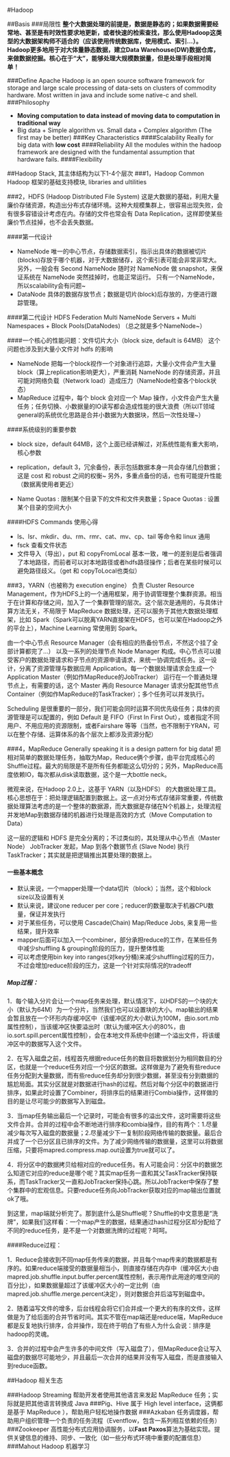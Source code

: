#Hadoop

##Basis
###局限性
**整个大数据处理的前提是，数据是静态的；如果数据需要经常地、甚至是有时效性要求地更新，或者快速的检索查找，那么使用Hadoop这类型的大数据架构师不适合的（应该使用传统数据库，使用模式、索引...）。Hadoop更多地用于对大体量静态数据，建立Data Warehouse(DW)数据仓库，来做数据挖掘。核心在于“大”，能够处理大规模数据量，但是处理手段相对简单！**

###Define
Apache Hadoop is an open source software framework for storage and large scale processing of data-sets on clusters of commodity hardware. Most written in java and include some native-c and shell.
###Philosophy
- **Moving computation to data instead of moving data to computation in traditional way**
- Big data + Simple algorithm vs. Small data + Complex algorithm (The first may be better)
###Key Characteristics
####Scalability
Really for big data with **low cost**
####Reliability
All the modules within the hadoop framework are designed with the fundamental assumption that hardware fails.
####Flexibility

##Hadoop Stack, 其主体结构为以下1-4个层次
###1，Hadoop Common
Hadoop 框架的基础支持模块, libraries and ultilities

###2，HDFS (Hadoop Distributed File System)
这是大数据的基础，利用大量廉价存储资源，构造出分布式存储环境。这种大规模集群上，很容易出现失败，会有很多容错设计考虑在内。存储的文件也常会有 Data Replication，这样即使某些廉价节点挂掉，也不会丢失数据。

####第一代设计
- NameNode
唯一的中心节点，存储数据索引，指示出具体的数据被切片(blocks)存放于哪个机器，对于大数据储存，这个索引表可能会非常非常大。另外，一般会有 Second NameNode 随时对 NameNode 做 snapshot，来保证系统在 NameNode 突然挂掉时，也能正常运行。
只有一个NameNode，所以scalability会有问题~
- DataNode
具体的数据存放节点；数据是切片(block)后存放的，方便进行跟踪管理。

####第二代设计 HDFS Federation
Multi NameNode Servers + Multi Namespaces + Block Pools(DataNodes)
（总之就是多个NameNode~）

####一个核心的性能问题：文件切片大小（block size, default is 64MB）
这个问题也涉及到大量小文件对 hdfs 的影响
- NameNode 把每一个block视作一个对象进行追踪，大量小文件会产生大量block（算上replication影响更大），严重消耗 NameNode 的存储资源，并且可能对网络负载（Network load）造成压力（NameNode检查各个block状态）
- MapReduce 过程中，每个 block 会对应一个 Map 操作，小文件会产生大量任务；任务切换、小数据量的IO读写都会造成性能的很大浪费（所以IT领域general的系统优化思路是合并小数据为大数据块，然后一次性处理~）

####系统级别的重要参数
- block size，default 64MB，这个上面已经讲解过，对系统性能有重大影响，核心参数
- replication，default 3，冗余备份，表示包括数据本身一共会存储几份数据；这是 cost 和 robust 之间的权衡~ 另外，多重点备份的话，也有可能提升性能（数据离使用者更近）

- Name Quotas : 限制某个目录下的文件和文件夹数量；Space Quotas : 设置某个目录的空间大小

####HDFS Commands 使用心得
- ls、lsr、mkdir、du、rm、rmr、cat、mv、cp、tail 等命令和 linux 通用
- fsck 查看文件状态
- 文件导入（导出），put 和 copyFromLocal 基本一致，唯一的差别是后者强调了本地路径，而前者可以对本地路径或者hdfs路径操作；后者在某些时候可以避免路径歧义。（get 和 copyToLocal也类似）


###3，YARN（也被称为 execution engine）
负责 Cluster Resource Management，作为HDFS上的一个通用框架，用于协调管理整个集群资源。相当于在计算和存储之间，加入了一个集群管理的层次。这个层次是通用的，与具体计算方法无关，不局限于 MapReduce 数据处理，还可以服务于其他大数据处理框架，比如 Spark（Spark可以脱离YARN直接架在HDFS，也可以架在Hadoop之外的平台上），Machine Learning 常使用到 Spark。  

由一个中心节点 Resource Manager（会有相应的热备份节点，不然这个挂了全部计算都完了...） 以及一系列的处理节点 Node Manager 构成。中心节点可以接受客户的数据处理请求和子节点的资源申请请求，来统一协调完成任务。这一设计，分离了资源管理与数据应用 Application。每一个数据处理请求会生成一个 Application Master（例如作MapReduce的JobTracker） 运行在一个普通处理节点上，有需要的话，这个 Master 再向 Resource Manager 请求分配其他节点 Container（例如作MapReduce的TaskTracker）；多个任务可以并发执行。  

Scheduling 是很重要的一部分，我们可能会同时运算不同优先级任务；具体的资源管理是可以配置的，例如 Default 是 FIFO（First In First Out），或者指定不同用户、不用应用的资源限制，或者Fairshare 等等（当然，也不限制于YRAN，可以在整个存储、运算体系的各个层次上都涉及资源分配）

###4，MapReduce
Generally speaking it is a design pattern for big data! 把相对简单的数据处理任务，抽取为Map，Reduce俩个步骤，由平台完成核心的Shuffle过程。最大的局限是不是所有任务都能这么切分的；另外，MapReduce高度依赖IO，每次都从disk读取数据，这个是一大bottle neck。

微观来说，在Hadoop 2.0上，这基于 YARN（以及HDFS） 的大数据处理工具。核心思想在于：把处理逻辑配置到数据上。这一点对分布式存储非常重要，传统数据处理算法考虑的是一个整体的数据源，而大数据是存储在N个机器上，处理流程并发地Map到数据存储的机器进行处理是高效的方式（Move Computation to Data）  

这一层的逻辑和 HDFS 是完全分离的；不过类似的，其处理从中心节点（Master Node） JobTracker 发起，Map 到各个数据节点 (Slave Node) 执行 TaskTracker；其实就是把逻辑推出其要处理的数据上。

#### 一些基本概念
- 默认来说，一个mapper处理一个data切片（block）；当然，这个和block size以及设置有关
- 默认来说，建议one reducer per core；reducer的数量取决于机器CPU数量，保证并发执行
- 对于某些任务，可以使用 Cascade(Chain) Map/Reduce Jobs, 来复用一些结果，提升效率
- mapper后面可以加入一个combiner，部分承担reduce的工作，在某些任务中减少shuffling & grouping阶段的压力，提升整体性能
- 可以考虑使用bin key into ranges(对key分桶)来减少shuffling过程的压力，不过会增加reduce阶段的压力，这是一个针对实际情况的tradeoff

##### Map过程： 
1．每个输入分片会让一个map任务来处理，默认情况下，以HDFS的一个块的大小（默认为64M）为一个分片，当然我们也可以设置块的大小。map输出的结果会暂且放在一个环形内存缓冲区中（该缓冲区的大小默认为100M，由io.sort.mb属性控制），当该缓冲区快要溢出时（默认为缓冲区大小的80%，由io.sort.spill.percent属性控制），会在本地文件系统中创建一个溢出文件，将该缓冲区中的数据写入这个文件。

2．在写入磁盘之前，线程首先根据reduce任务的数目将数据划分为相同数目的分区，也就是一个reduce任务对应一个分区的数据。这样做是为了避免有些reduce任务分配到大量数据，而有些reduce任务却分到很少数据，甚至没有分到数据的尴尬局面。其实分区就是对数据进行hash的过程。然后对每个分区中的数据进行排序，如果此时设置了Combiner，将排序后的结果进行Combia操作，这样做的目的是让尽可能少的数据写入到磁盘。

3．当map任务输出最后一个记录时，可能会有很多的溢出文件，这时需要将这些文件合并。合并的过程中会不断地进行排序和combia操作，目的有两个：1.尽量减少每次写入磁盘的数据量；2.尽量减少下一复制阶段网络传输的数据量。最后合并成了一个已分区且已排序的文件。为了减少网络传输的数据量，这里可以将数据压缩，只要将mapred.compress.map.out设置为true就可以了。

4．将分区中的数据拷贝给相对应的reduce任务。有人可能会问：分区中的数据怎么知道它对应的reduce是哪个呢？其实map任务一直和其父TaskTracker保持联系，而TaskTracker又一直和JobTracker保持心跳。所以JobTracker中保存了整个集群中的宏观信息。只要reduce任务向JobTracker获取对应的map输出位置就ok了哦。

到这里，map端就分析完了。那到底什么是Shuffle呢？Shuffle的中文意思是“洗牌”，如果我们这样看：一个map产生的数据，结果通过hash过程分区却分配给了不同的reduce任务，是不是一个对数据洗牌的过程呢？呵呵。

####Reduce过程： 

1．Reduce会接收到不同map任务传来的数据，并且每个map传来的数据都是有序的。如果reduce端接受的数据量相当小，则直接存储在内存中（缓冲区大小由mapred.job.shuffle.input.buffer.percent属性控制，表示用作此用途的堆空间的百分比），如果数据量超过了该缓冲区大小的一定比例（由mapred.job.shuffle.merge.percent决定），则对数据合并后溢写到磁盘中。

2．随着溢写文件的增多，后台线程会将它们合并成一个更大的有序的文件，这样做是为了给后面的合并节省时间。其实不管在map端还是reduce端，MapReduce都是反复地执行排序，合并操作，现在终于明白了有些人为什么会说：排序是hadoop的灵魂。

3．合并的过程中会产生许多的中间文件（写入磁盘了），但MapReduce会让写入磁盘的数据尽可能地少，并且最后一次合并的结果并没有写入磁盘，而是直接输入到reduce函数。

##Hadoop 相关生态

###Hadoop Streaming
帮助开发者使用其他语言来发起 MapReduce 任务；实际就是把其他语言转换成 Java
###Pig、Hive
属于 High level interface，这俩都是基于 MapReduce ），帮助用户轻松地操作数据
###Azkaban
任务调度器，帮助用户组织管理一个负责的任务流程（Eventflow，包含一系列相互依赖的任务）
###Zookeeper
高性能分布式应用协调服务，以**Fast Paxos**算法为基础实现。提供关键信息的维持、同步、一致化（如一些分布式环境中重要的配置信息）
###Mahout
Hadoop 机器学习



